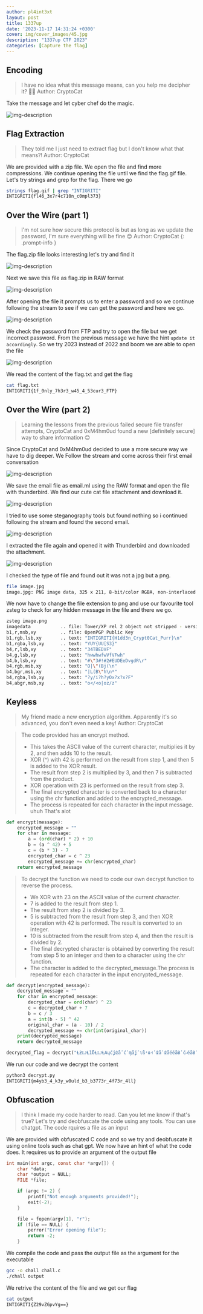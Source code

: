 ```yaml
---
author: pl4int3xt
layout: post
title: 1337up
date: '2023-11-17 14:31:24 +0300'
cover: img/cover_images/45.jpg
description: "1337up CTF 2023"
categories: [Capture the flag]
---
```


## Encoding

> I have no idea what this message means, can you help me decipher it? 👨‍💻
Author: CryptoCat

Take the message and let cyber chef do the magic.

![img-description](/img/1337/1.png)

##  Flag Extraction
> They told me I just need to extract flag but I don't know what that means?!
Author: CryptoCat

We are provided with a zip file. We open the file and find more compressions. We continue opening the file until we find the flag.gif file. Let's try strings and grep for the flag. There we go
```bash
strings flag.gif | grep "INTIGRITI"
INTIGRITI{fl46_3x7r4c710n_c0mpl373}
```

## Over the Wire (part 1)
> I'm not sure how secure this protocol is but as long as we update the password, I'm sure everything will be fine 😊
Author: CryptoCat
{: .prompt-info }

The flag.zip file looks interesting let's try and find it

![img-description](/img/1337/3.png)

Next we save this file as flag.zip in RAW format

![img-description](/img/1337/4.png)

After opening the file it prompts us to enter a password and so we continue following the stream to see if we can get the password and here we go.

![img-description](/img/1337/5.png)

We check the password from FTP and try to open the file but we get incorrect password. From the previous message we have the hint ```update it accordingly```. So we try 2023 instead of 2022 and boom we are able to open the file

![img-description](/img/1337/2.png)

We read the content of the flag.txt and get the flag

```bash
cat flag.txt
INTIGRITI{1f_0nly_7h3r3_w45_4_53cur3_FTP}
```

## Over the Wire (part 2)
> Learning the lessons from the previous failed secure file transfer attempts, CryptoCat and 0xM4hm0ud found a new [definitely secure] way to share information 😊

Since CryptoCat and 0xM4hm0ud decided to use a more secure way we have to dig deeper. We Follow the stream and come across their first email conversation

![img-description](/img/1337/6.png)

We save the email file as email.ml using the RAW format and open the file with thunderbird. We find our cute cat file attachment and download it.

![img-description](/img/1337/7.png)

I tried to use some steganography tools but found nothing so i continued following the stream and found the second email.

![img-description](/img/1337/8.png)

I extracted the file again and opened it with Thunderbird and downloaded the attachment.

![img-description](/img/1337/9.png)

I checked the type of file and found out it was not a jpg but a png.

```bash
file image.jpg
image.jpg: PNG image data, 325 x 211, 8-bit/color RGBA, non-interlaced
```

We now have to change the file extension to png and use our favourite tool zsteg to check for any hidden message in the file and there we go.

```bash
zsteg image.png
imagedata           .. file: Tower/XP rel 2 object not stripped - version 258
b1,r,msb,xy         .. file: OpenPGP Public Key
b1,rgb,lsb,xy       .. text: "INTIGRITI{H1dd3n_Crypt0Cat_Purr}\n"
b1,rgba,lsb,xy      .. text: "YUY{UU[S3}"
b4,r,lsb,xy         .. text: "34TBEDVF"
b4,g,lsb,xy         .. text: "hwwhwfwVfVFwh"
b4,b,lsb,xy         .. text: "#\"3#!#2#EUDEeDvgdR\r"
b4,rgb,msb,xy       .. text: "O|\"(Bj(\n"
b4,bgr,msb,xy       .. text: "|L(B\"h\n*"
b4,rgba,lsb,xy      .. text: "?y/i?h?yOx?x?x?F"
b4,abgr,msb,xy      .. text: "o</<o|oz/z"
```
## Keyless
> My friend made a new encryption algorithm. Apparently it's so advanced, you don't even need a key!
Author: CryptoCat

>The code provided has an encrypt method.
>* This takes the ASCII value of the current character, multiplies it by 2, and then adds 10 to the result.
>* XOR (^) with 42 is performed on the result from step 1, and then 5 is added to the XOR result.
>* The result from step 2 is multiplied by 3, and then 7 is subtracted from the product.
>* XOR operation with 23 is performed on the result from step 3. 
>* The final encrypted character is converted back to a character using the chr function and added to the encrypted_message.
>* The process is repeated for each character in the input message. uhuh That's alot

 
```python
def encrypt(message):
    encrypted_message = ""
    for char in message:
        a = (ord(char) * 2) + 10
        b = (a ^ 42) + 5
        c = (b * 3) - 7
        encrypted_char = c ^ 23
        encrypted_message += chr(encrypted_char)
    return encrypted_message
```
>To decrypt the function we need to code our own decrypt function to reverse the process. 
>* We XOR with 23 on the ASCII value of the current character.
>* 7 is added to the result from step 1.
>* The result from step 2 is divided by 3.
>* 5 is subtracted from the result from step 3, and then XOR operation with 42 is performed. The result is converted to an integer.
>* 10 is subtracted from the result from step 4, and then the result is divided by 2. 
>* The final decrypted character is obtained by converting the result from step 5 to an integer and then to a character using the chr function. 
>* The character is added to the decrypted_message.The process is repeated for each character in the input encrypted_message.

```python
def decrypt(encrypted_message):
    decrypted_message = ""
    for char in encrypted_message:
        decrypted_char = ord(char) ^ 23
        c = decrypted_char + 7
        b = c / 3
        a = int(b - 5) ^ 42
        original_char = (a - 10) / 2
        decrypted_message += chr(int(original_char))
    print(decrypted_message)
    return decrypted_message

decrypted_flag = decrypt("ȽƻǇȽȉƃȽǇȽΑɥćʝʣāʹćʹɱāʝʹɩßʵɷ˧ʹʣāʹʣāééāɃʹć˫éāɃʹćɷɷ΅")
```
We run our code and we decrypt the content 
```bash
python3 decrypt.py
INTIGRITI{m4yb3_4_k3y_w0uld_b3_b3773r_4f73r_4ll}
```

## Obfuscation
> I think I made my code harder to read. Can you let me know if that's true?
Let's try and deobfuscate the code using any tools. You can use chatgpt. The code rquires a file as an input

We are provided with obfuscated C code and so we try and deobfuscate it using online tools such as chat gpt. We now have an hint of what the code does. It requires us to provide an argument of the output file

```c
int main(int argc, const char *argv[]) {
    char *data;
    char *output = NULL;
    FILE *file;

    if (argc != 2) {
        printf("Not enough arguments provided!");
        exit(-2);
    }

    file = fopen(argv[1], "r");
    if (file == NULL) {
        perror("Error opening file");
        return -2;
    }
```
We compile the code and pass the output file as the argument for the executable
```bash
gcc -o chall chall.c
./chall output
```
We retrive the content of the file and we get our flag
```bash
cat output
INTIGRITI{Z29vZGpvYg==}
```